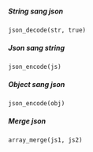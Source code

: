 ##### String sang json
	json_decode(str, true)


##### Json sang string 
	json_encode(js)


##### Object sang json
	json_encode(obj)

##### Merge json
	array_merge(js1, js2)


